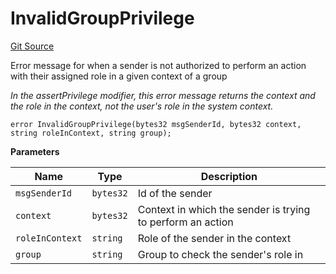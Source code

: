 # InvalidGroupPrivilege
[Git Source](https://github.com/nayms/contracts-v3/blob/ea2c06f70609c813d27d424e0330651d3c634d21/src/shared/CustomErrors.sol)

Error message for when a sender is not authorized to perform an action with their assigned role in a given context of a group

*In the assertPrivilege modifier, this error message returns the context and the role in the context, not the user's role in the system context.*


```solidity
error InvalidGroupPrivilege(bytes32 msgSenderId, bytes32 context, string roleInContext, string group);
```

**Parameters**

|Name|Type|Description|
|----|----|-----------|
|`msgSenderId`|`bytes32`|Id of the sender|
|`context`|`bytes32`|Context in which the sender is trying to perform an action|
|`roleInContext`|`string`|Role of the sender in the context|
|`group`|`string`|Group to check the sender's role in|

